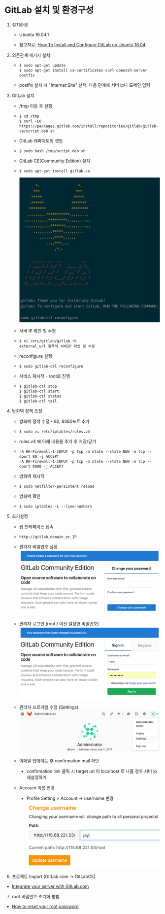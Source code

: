 # GitLab 설치 및 환경구성

1. 설치환경

   * Ubuntu 16.04.1

   * 참고자료: [How To Install and Configure GitLab on Ubuntu 16.04](https://www.digitalocean.com/community/tutorials/how-to-install-and-configure-gitlab-on-ubuntu-16-04)

2. 의존관계 패키지 설치

   * ```
     $ sudo apt-get update
     $ sudo apt-get install ca-certificates curl openssh-server postfix
     ```
   * postfix 설치 시 "Internet Site" 선택, 다음 단계에 서버 ip나 도메인 입력

3. GitLab 설치

   * /tmp 이동 후 실행

   * ```
     $ cd /tmp
     $ curl -LO https://packages.gitlab.com/install/repositories/gitlab/gitlab-ce/script.deb.sh
     ```
   * GitLab 레파지토리 셋업

   * ```
     $ sudo bash /tmp/script.deb.sh
     ```
   * GitLab CE\(Community Edition\) 설치

   * ```
     $ sudo apt-get install gitlab-ce
     ```

     ![](/img/ch1/sub5/1-5-1.png)

   * 서버 IP 확인 및 수정

   * ```
     $ vi /etc/gitlab/gitlab.rb
     external_url 항목의 서버IP 확인 및 수정
     ```
   * reconfigure 실행

   * ```
     $ sudo gitlab-ctl reconfigure
     ```
   * 서비스 재시작 - root로 진행

   * ```
     $ gitlab-ctl stop
     $ gitlab-ctl start
     $ gitlab-ctl status
     $ gitlab-ctl tail
     ```

4. 방화벽 정책 조정

   * 방화벽 정책 수정 - 80, 8080포트 추가

   * ```
     $ sudo vi /etc/iptables/rules.v4
     ```
   * rules.v4 에 아래 내용을 추가 후 저장/닫기

   * ```
     -A RH-Firewall-1-INPUT -p tcp -m state --state NEW -m tcp --dport 80 -j ACCEPT
     -A RH-Firewall-1-INPUT -p tcp -m state --state NEW -m tcp --dport 8080 -j ACCEPT
     ```
   * 방화벽 재시작

   * ```
     $ sudo netfilter-persistent reload
     ```
   * 방화벽 확인

   * ```
     $ sudo iptables -L --line-numbers
     ```

5. 초기설정

   * 웹 인터페이스 접속

   * ```
     http://gitlab_domain_or_IP
     ```
   * 관리자 비밀번호 설정  
     ![](/img/ch1/sub5/1-5-2.png)

   * 관리자 로그인 \(root / 이전 설정한 비밀번호\)  
     ![](/img/ch1/sub5/1-5-3.png)

   * 관리자 프로파일 수정 \(Settings\)  
     ![](/img/ch1/sub5/1-5-4.png)

   * 이메일 업데이트 후 confirmation mail 확인

     * confirmation link 클릭 시 target url 이 localhost 로 나올 경우 서버 ip 재설정하기

   * Account 이름 변경

     * Profile Setting &gt; Account -&gt; username 변경  
       ![](/img/ch1/sub5/1-5-6.png)

6. 프로젝트 Import (GitLab.com -> GitLabCE)
  * [Integrate your server with GitLab.com](https://docs.gitlab.com/ee/integration/gitlab.html)

7. root 비밀번호 초기화 방법

  * [How to reset your root password](https://docs.gitlab.com/ce/security/reset_root_password.html)


